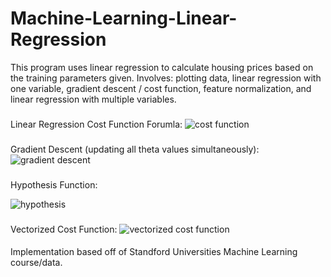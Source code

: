 # Machine-Learning-Linear-Regression
This program uses linear regression to calculate housing prices based on the training parameters given.
Involves: plotting data, linear regression with one variable, gradient descent / cost function, feature normalization, and linear regression with multiple variables.

###
Linear Regression Cost Function Forumla:
![cost function](https://user-images.githubusercontent.com/41659296/52536809-525b3c80-2d2d-11e9-99e4-f830b0bf94ff.PNG)

###
Gradient Descent (updating all theta values simultaneously):
![gradient descent](https://user-images.githubusercontent.com/41659296/52536833-76b71900-2d2d-11e9-922c-b0de354b3e46.PNG)


###
Hypothesis Function:


![hypothesis](https://user-images.githubusercontent.com/41659296/52536847-9b12f580-2d2d-11e9-8eb6-71ba8120d072.PNG)


###
Vectorized Cost Function:
![vectorized cost function](https://user-images.githubusercontent.com/41659296/52536848-a23a0380-2d2d-11e9-9969-f87db96ff28c.PNG)



####
Implementation based off of Standford Universities Machine Learning course/data.

